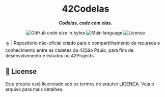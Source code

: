 <h1 align="center">
 42Codelas
</h1>

<p align="center">
	<b><i>Codelas, code com elas. </i></b><br>
</p>

<p align="center">
	<img alt="GitHub code size in bytes" src="https://img.shields.io/github/languages/code-size/mewmewdevart/42Codelas?color=5fa1e7" />
	<img alt="Main language" src="https://img.shields.io/github/languages/top/mewmewdevart/42Codelas?color=5fa1e7"/>
	<img alt="License" src="https://img.shields.io/github/license/mewmewdevart/42Codelas?color=5fa1e7"/>
</p>

🛸 | Repositorio não-oficial criado para o compartilhamento de recursos e conhecimento entre as cadetes da 42São Paulo, para fins de desenvolvimento e estudos no 42Projects.



## 📜  License
Este projeto está licenciado sob os termos do arquivo [LICENÇA](https://github.com/mewmewdevart/so_long/blob/main/LICENSE). Veja o arquivo para mais detalhes.<br>
